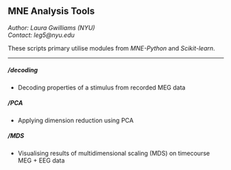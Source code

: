 ## __MNE Analysis Tools__
_Author: Laura Gwilliams (NYU)_  
_Contact: leg5@nyu.edu_  

These scripts primary utilise modules from _MNE-Python_ and _Scikit-learn_.  
***

##### **/decoding**
- Decoding properties of a stimulus from recorded MEG data

##### **/PCA**
- Applying dimension reduction using PCA

##### **/MDS**
- Visualising results of multidimensional scaling (MDS) on timecourse MEG + EEG data

